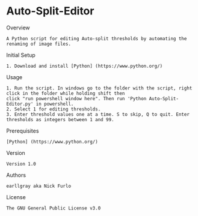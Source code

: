 # Auto-Split-Editor
Overview

	A Python script for editing Auto-split thresholds by automating the renaming of image files. 

Initial Setup

  	1. Download and install [Python] (https://www.python.org/)

Usage

	1. Run the script. In windows go to the folder with the script, right click in the folder while holding shift then 
	click "run powershell window here". Then run 'Python Auto-Split-Editor.py' in powershell. 
  	2. Select 1 for editing thresholds. 
  	3. Enter threshold values one at a time. S to skip, Q to quit. Enter thresholds as integers between 1 and 99. 

Prerequisites

    [Python] (https://www.python.org/)

Version

	Version 1.0

Authors

	earllgray aka Nick Furlo

License

	The GNU General Public License v3.0
